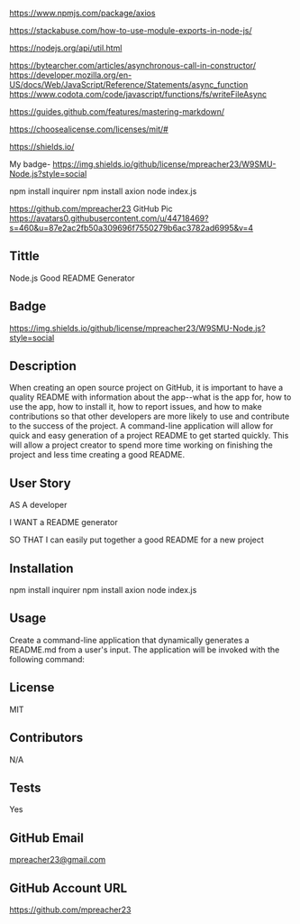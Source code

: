 <!-- **** Resources -->

<!-- Using Axios NPM with Node.js-->
https://www.npmjs.com/package/axios

<!-- Moduler exports -->
https://stackabuse.com/how-to-use-module-exports-in-node-js/

<!-- NPM Util -->
https://nodejs.org/api/util.html

<!-- Async functions -->
https://bytearcher.com/articles/asynchronous-call-in-constructor/
https://developer.mozilla.org/en-US/docs/Web/JavaScript/Reference/Statements/async_function
https://www.codota.com/code/javascript/functions/fs/writeFileAsync

<!-- Proper markdown guide -->
https://guides.github.com/features/mastering-markdown/

<!-- Choosing a license type -->
https://choosealicense.com/licenses/mit/#

<!-- Badges and how to use them -->
https://shields.io/

My badge-  https://img.shields.io/github/license/mpreacher23/W9SMU-Node.js?style=social

<!-- Installation Requirements  -->
npm install inquirer
npm install axion
node index.js

<!-- Misc -->
https://github.com/mpreacher23
GitHub Pic
https://avatars0.githubusercontent.com/u/44718469?s=460&u=87e2ac2fb50a309696f7550279b6ac3782ad6995&v=4

<!-- Test Example Text -->
## Tittle
Node.js Good README Generator
## Badge
https://img.shields.io/github/license/mpreacher23/W9SMU-Node.js?style=social
## Description
When creating an open source project on GitHub, it is important to have a quality README with information about the app--what is the app for, how to use the app, how to install it, how to report issues, and how to make contributions so that other developers are more likely to use and contribute to the success of the project. A command-line application will allow for quick and easy generation of a project README to get started quickly. This will allow a project creator to spend more time working on finishing the project and less time creating a good README.

## User Story
AS A developer

I WANT a README generator

SO THAT I can easily put together a good README for a new project
## Installation
npm install inquirer
npm install axion
node index.js
## Usage
Create a command-line application that dynamically generates a README.md from a user's input. The application will be invoked with the following command:

## License
MIT
## Contributors
N/A
## Tests
Yes
## GitHub Email
mpreacher23@gmail.com
## GitHub Account URL
https://github.com/mpreacher23



